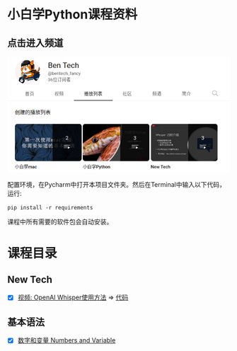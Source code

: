 # 小白学Python课程资料

## 点击进入频道
[![Youtobe](https://raw.githubusercontent.com/lingwsh/ben_tech_python/main/img/BenTech.png)](https://www.youtube.com/@bentech_fancy/playlists)

配置环境，在Pycharm中打开本项目文件夹。然后在Terminal中输入以下代码，运行:

```
pip install -r requirements
```

课程中所有需要的软件包会自动安装。

# 课程目录
## New Tech
- [x] [视频: OpenAI Whisper使用方法](https://youtu.be/dt-z6BZ7oEw) => [代码](https://github.com/lingwsh/ben_tech_python/tree/main/whisper)
## 基本语法
- [x] [数字和变量 Numbers and Variable](https://github.com/lingwsh/ben_tech_python/blob/main/python_basic/01_numbers.md)
